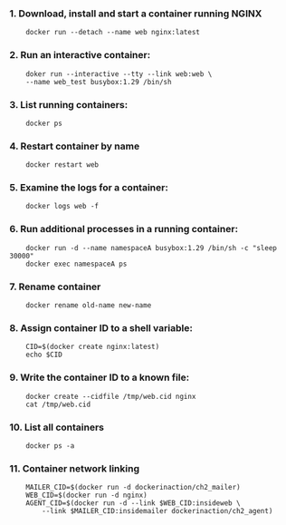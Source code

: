 ### 1. Download, install and start a container running NGINX

```
	docker run --detach --name web nginx:latest
```

### 2. Run an interactive container:

```
	doker run --interactive --tty --link web:web \
	--name web_test busybox:1.29 /bin/sh
```

### 3. List running containers:

```
	docker ps
```

### 4. Restart container by name

```
	docker restart web
```

### 5. Examine the logs for a container:

```
	docker logs web -f
```

### 6. Run additional processes in a running container:

```
	docker run -d --name namespaceA busybox:1.29 /bin/sh -c "sleep 30000"
	docker exec namespaceA ps
```

### 7. Rename container

```
	docker rename old-name new-name
```

### 8. Assign container ID to a shell variable:

```
	CID=$(docker create nginx:latest)
	echo $CID
```

### 9. Write the container ID to a known file:

```
	docker create --cidfile /tmp/web.cid nginx
	cat /tmp/web.cid
```

### 10. List all containers

```
	docker ps -a
```

### 11. Container network linking

```
	MAILER_CID=$(docker run -d dockerinaction/ch2_mailer)
	WEB_CID=$(docker run -d nginx)
	AGENT_CID=$(docker run -d --link $WEB_CID:insideweb \
		--link $MAILER_CID:insidemailer dockerinaction/ch2_agent)
```
